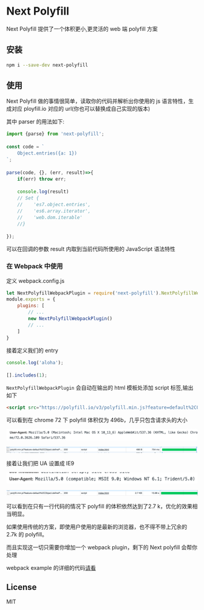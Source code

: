 Next Polyfill
===================

Next Polyfill 提供了一个体积更小,更灵活的 web 端 polyfill 方案

## 安装
```sh
npm i --save-dev next-polyfill
```

## 使用

Next Polyfill 做的事情很简单，读取你的代码并解析出你使用的 js 语言特性，生成对应 ployfill.io 对应的 url(你也可以替换成自己实现的版本)

其中 parser 的用法如下:

```javascript
import {parse} from 'next-polyfill';

const code = `
    Object.entries({a: 1})
`;

parse(code, {}, (err, result)=>{
    if(err) throw err;

    console.log(result) 
    // Set {
    //    'es7.object.entries',
    //    'es6.array.iterator',
    //    'web.dom.iterable' 
    //}

});

```
可以在回调的参数 result 内取到当前代码所使用的 JavaScript 语法特性

### 在 Webpack 中使用

定义 webpack.config.js

```js
let NextPolyfillWebpackPlugin = require('next-polyfill').NextPolyfillWebpackPlugin
module.exports = {
    plugins: [
        // ...
        new NextPolyfillWebpackPlugin()
        // ...
    ]
}
```

接着定义我们的 entry

```js
console.log('aloha');

[].includes(1);
```


`NextPolyfillWebpackPlugin` 会自动在输出的 html 模板处添加 script 标签,输出如下
```html
<script src="https://polyfill.io/v3/polyfill.min.js?feature=default%2CObject.defineProperty%2CSymbol%2CSymbol%2CObject.create%2CFunction.prototype.bind%2CString.prototype.includes%2CArray.prototype.includes&amp;unknown=polyfill&amp;flags=gated"></script>
```

可以看到在 chrome 72 下 polyfill 体积仅为 496b，几乎只包含请求头的大小

![image-20190313224109953](assets/image-20190313224109953.png)

![image-20190313223935661](assets/image-20190313223935661.png)

接着让我们把 UA 设置成 IE9

![image-20190313224322205](assets/image-20190313224322205.png)

![image-20190313224309694](assets/image-20190313224309694.png)

可以看到在只有一行代码的情况下 polyfill 的体积依然达到了2.7 k，优化的效果相当明显。

如果使用传统的方案，即使用户使用的是最新的浏览器，也不得不带上冗余的 2.7k 的 polyfill。

而且实现这一切只需要你增加一个 webpack plugin，剩下的 Next polyfill 会帮你处理

webpack example 的详细的代码[请看](https://github.com/ZhechenLi/next-polyfill/tree/feature/doc/test/webapck) 

## License
MIT


